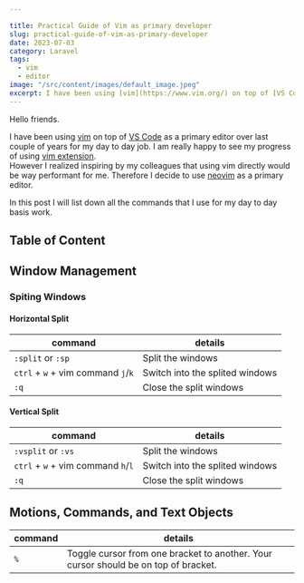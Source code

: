```yaml
---

title: Practical Guide of Vim as primary developer
slug: practical-guide-of-vim-as-primary-developer
date: 2023-07-03
category: Laravel
tags:
  - vim
  - editor
image: "/src/content/images/default_image.jpeg"
excerpt: I have been using [vim](https://www.vim.org/) on top of [VS Code](https://code.visualstudio.com/) as a primary editor over last couple of years for my day to day job.
---
```


Hello friends. 

I have been using [vim](https://www.vim.org/) on top of [VS Code](https://code.visualstudio.com/) as a primary editor over last couple of years for my day to day job. 
I am really happy to see my progress of using [vim extension](https://marketplace.visualstudio.com/items?itemName=vscodevim.vim).  
However I realized inspiring by my colleagues that using vim directly would be way performant for me.
Therefore I decide to use [neovim](https://neovim.io/) as a primary editor. 

In this post I will list down all the commands that I use for my day to day basis work. 

## Table of Content

## Window Management

### Spiting Windows

#### Horizontal Split
| command                            | details                         |
| ---------------------------------- | ------------------------------- |
| `:split` or `:sp`                  | Split the windows               |
| `ctrl` + `w` + vim command `j`/`k` | Switch into the splited windows |
| `:q`                               | Close the split windows         |

#### Vertical Split
| command                            | details                         |
| ---------------------------------- | ------------------------------- |
| `:vsplit` or `:vs`                 | Split the windows               |
| `ctrl` + `w` + vim command `h`/`l` | Switch into the splited windows |
| `:q`                               | Close the split windows         |

## Motions, Commands, and Text Objects

| command | details                                                                             |
| ------- | ----------------------------------------------------------------------------------- |
| `%`     | Toggle cursor from one bracket to another. Your cursor should be on top of bracket. |
